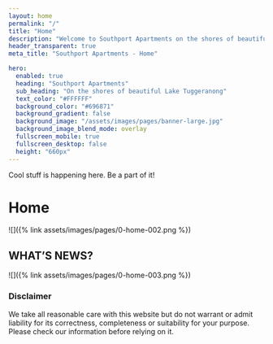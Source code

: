 ```yaml
---
layout: home
permalink: "/"
title: "Home"
description: "Welcome to Southport Apartments on the shores of beautiful Lake Tuggeranong"
header_transparent: true
meta_title: "Southport Apartments - Home"

hero:
  enabled: true
  heading: "Southport Apartments"
  sub_heading: "On the shores of beautiful Lake Tuggeranong"
  text_color: "#FFFFFF"
  background_color: "#696871"
  background_gradient: false
  background_image: "/assets/images/pages/banner-large.jpg"
  background_image_blend_mode: overlay
  fullscreen_mobile: true
  fullscreen_desktop: false
  height: "660px"
---
```


Cool stuff is happening here. Be a part of it!

# Home

![]({% link assets/images/pages/0-home-002.png %})

## WHAT’S NEWS?

![]({% link assets/images/pages/0-home-003.png %})

### Disclaimer

We take all reasonable care with this website but do not warrant or admit liability for its correctness, completeness or suitability for your purpose. Please check our information before relying on it.
